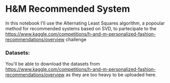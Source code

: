 # H&M Recommended System

In this notebook I'll use the Alternating Least Squares algorithm, a popoular method for recommended systems based on SVD, to partecipate to the https://www.kaggle.com/competitions/h-and-m-personalized-fashion-recommendations/overview challenge

### Datasets:
You'll be able to download the datasets from https://www.kaggle.com/competitions/h-and-m-personalized-fashion-recommendations/overview as they are too heavy to be uploaded here.
